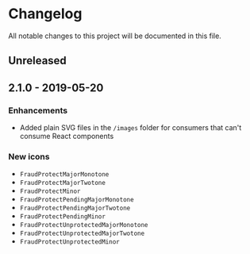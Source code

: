 # Changelog

All notable changes to this project will be documented in this file.

## Unreleased

## 2.1.0 - 2019-05-20

### Enhancements

- Added plain SVG files in the `/images` folder for consumers that can't consume React components

### New icons

- `FraudProtectMajorMonotone`
- `FraudProtectMajorTwotone`
- `FraudProtectMinor`
- `FraudProtectPendingMajorMonotone`
- `FraudProtectPendingMajorTwotone`
- `FraudProtectPendingMinor`
- `FraudProtectUnprotectedMajorMonotone`
- `FraudProtectUnprotectedMajorTwotone`
- `FraudProtectUnprotectedMinor`
